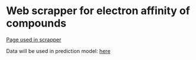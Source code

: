 # Web scrapper for electron affinity of compounds

[Page used in scrapper]("https://webbook.nist.gov/chemistry/ea-ser/")

Data will be used in prediction model: <a href="#">here</a>